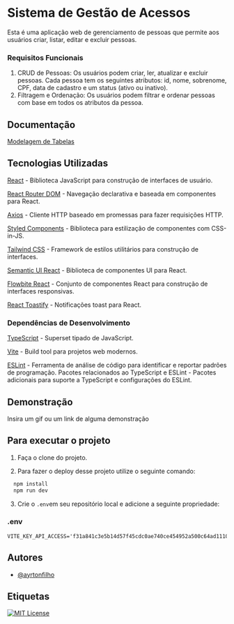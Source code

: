 
# Sistema de Gestão de Acessos
Esta é uma aplicação web de gerenciamento de pessoas que permite aos usuários criar, listar, editar e excluir pessoas.

### Requisitos Funcionais
1. CRUD de Pessoas: Os usuários podem criar, ler, atualizar e excluir pessoas. Cada pessoa tem os seguintes atributos: id, nome, sobrenome, CPF, data de cadastro e um status (ativo ou inativo).
2. Filtragem e Ordenação: Os usuários podem filtrar e ordenar pessoas com base em todos os atributos da pessoa.
## Documentação

[Modelagem de Tabelas](https://drawsql.app/teams/af-software-engineer/diagrams/seplag-ce-desafio-tecnico)
		

## Tecnologias Utilizadas

[React](https://reactjs.org/) - Biblioteca JavaScript para construção de interfaces de usuário.

[React Router DOM](https://reactrouter.com/) - Navegação declarativa e baseada em componentes para React.

[Axios](https://axios-http.com/) - Cliente HTTP baseado em promessas para fazer requisições HTTP.

[Styled Components](https://styled-components.com/) - Biblioteca para estilização de componentes com CSS-in-JS.

[Tailwind CSS](https://tailwindcss.com/) - Framework de estilos utilitários para construção de interfaces.

[Semantic UI React](https://react.semantic-ui.com/) - Biblioteca de componentes UI para React.

[Flowbite React](https://www.flowbite-react.com/) - Conjunto de componentes React para construção de interfaces responsivas.

[React Toastify](https://fkhadra.github.io/react-toastify/introduction/) - Notificações toast para React.

### Dependências de Desenvolvimento

[TypeScript](https://www.typescriptlang.org/) - Superset tipado de JavaScript.

[Vite](https://vitejs.dev/) - Build tool para projetos web modernos.

[ESLint](https://eslint.org/) - Ferramenta de análise de código para identificar e reportar padrões de programação.
Pacotes relacionados ao TypeScript e ESLint - Pacotes adicionais para suporte a TypeScript e configurações do ESLint.
## Demonstração

Insira um gif ou um link de alguma demonstração


## Para executar o projeto

1. Faça o clone do projeto.

2. Para fazer o deploy desse projeto utilize o seguinte comando:

```bash
  npm install
  npm run dev
```

3. Crie o ```.env```em seu repositório local e adicione a seguinte propriedade:

### .env

```properties
VITE_KEY_API_ACCESS='f31a841c3e5b14d57f45cdc0ae740ce454952a500c64ad11103af1cb9e7d972e35017645002bc2e4066a243bcd3238f5cafd7e3728afc44bda436c4c0ddba7e2'
```

## Autores

- [@ayrtonfilho](https://www.github.com/ayrtonfilho)


## Etiquetas

[![MIT License](https://img.shields.io/badge/License-MIT-green.svg)](https://choosealicense.com/licenses/mit/)

